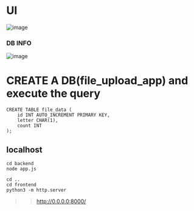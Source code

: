 # UI 
![image](https://github.com/minikube-mini-projects/3-tier-app-txt-counter/assets/146583259/9557de53-607c-4a37-8c8f-a582bb3dc682)

### DB INFO
![image](https://github.com/minikube-mini-projects/3-tier-app-txt-counter/assets/146583259/9408a4a0-c43c-4409-b5b9-102a79b22c96)



# CREATE A DB(file_upload_app) and execute the query
```
CREATE TABLE file_data (
    id INT AUTO_INCREMENT PRIMARY KEY,
    letter CHAR(1),
    count INT
);
```


## localhost
```
cd backend
node app.js
```
```
cd ..
cd frontend
python3 -m http.server
```

>> http://0.0.0.0:8000/


